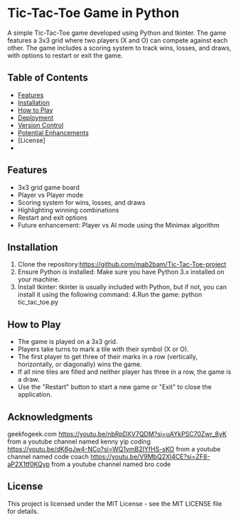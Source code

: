 # Tic-Tac-Toe Game in Python

A simple Tic-Tac-Toe game developed using Python and tkinter. The game features a 3x3 grid where two players (X and O) can compete against each other. The game includes a scoring system to track wins, losses, and draws, with options to restart or exit the game.

## Table of Contents
- [Features](#features)
- [Installation](#installation)
- [How to Play](#how-to-play)
- [Deployment](#deployment)
- [Version Control](#version-control)
- [Potential Enhancements](#potential-enhancements)
- [License]
- 
## Features
- 3x3 grid game board
- Player vs Player mode
- Scoring system for wins, losses, and draws
- Highlighting winning combinations
- Restart and exit options
- Future enhancement: Player vs AI mode using the Minimax algorithm
  
## Installation
1. Clone the repository:https://github.com/mab2bam/Tic-Tac-Toe-project
 2. Ensure Python is installed: Make sure you have Python 3.x installed on your machine.
3. Install tkinter: tkinter is usually included with Python, but if not, you can install it using the following command:
4.Run the game: python tic_tac_toe.py

## How to Play
- The game is played on a 3x3 grid.
- Players take turns to mark a tile with their symbol (X or O).
- The first player to get three of their marks in a row (vertically, horizontally, or diagonally) wins the game.
- If all nine tiles are filled and neither player has three in a row, the game is a draw.
- Use the "Restart" button to start a new game or "Exit" to close the application.

## Acknowledgments
geekfogeek.com
https://youtu.be/nbRpDXV7QDM?si=uAYkPSC70Zwr_8yK from a youtube channel named kenny yip coding
https://youtu.be/dK6gJw4-NCo?si=WQ1vmB2IYfHS-sKO from a youtube channel named code coach
https://youtu.be/V9MbQ2Xl4CE?si=ZF8-aP2X1tf0KQyp from a youtube channel named bro code

## License
This project is licensed under the MIT License - see the MIT LICENSE file for details.

  

